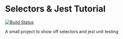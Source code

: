 # Selectors & Jest Tutorial

[![Build Status](https://travis-ci.com/justinzelinsky/selectors-jest-tutorial.svg?branch=master)](https://travis-ci.com/justinzelinsky/selectors-jest-tutorial)

A small project to show off selectors and jest unit testing